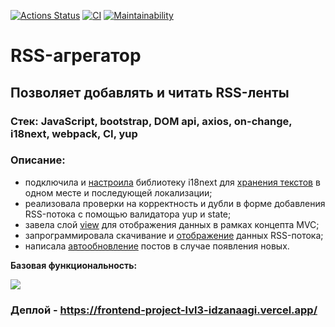 [![Actions Status](https://github.com/Idzanaagi/frontend-project-lvl3/workflows/hexlet-check/badge.svg)](https://github.com/Idzanaagi/frontend-project-lvl3/actions)
[![CI](https://github.com/Idzanaagi/frontend-project-lvl3/workflows/CI/badge.svg)](https://github.com/Idzanaagi/frontend-project-lvl3/actions)
[![Maintainability](https://api.codeclimate.com/v1/badges/652cf42e93a2b00eb99f/maintainability)](https://codeclimate.com/github/Idzanaagi/frontend-project-lvl3/maintainability)

<!-- [Link to website](https://frontend-project-lvl3-eta-swart.vercel.app/) -->

<h1> RSS-агрегатор </h1>
<h2> Позволяет добавлять и читать RSS-ленты </h2>

### Стек: JavaScript, bootstrap, DOM api, axios, on-change, i18next, webpack, CI, yup

<!-- Проект ещё сырой , --> 

### Описание: 
- подключила и [настроила](https://github.com/Idzanaagi/frontend-project-lvl3/blob/7ad5d79b7f79fe9dbda13330e318d21690a866f7/src/main.js#L25) библиотеку i18next для [хранения текстов](https://github.com/Idzanaagi/frontend-project-lvl3/blob/7ad5d79b7f79fe9dbda13330e318d21690a866f7/src/locales/ru.js) в одном месте и последующей локализации;
- реализовала проверки на корректность и дубли в форме добавления RSS-потока с помощью валидатора yup и state;
- завела слой [view](https://github.com/Idzanaagi/frontend-project-lvl3/blob/7ad5d79b7f79fe9dbda13330e318d21690a866f7/src/view.js) для отображения данных в рамках концепта MVC;
- запрограммировала скачивание и [отображение](https://github.com/Idzanaagi/frontend-project-lvl3/blob/7ad5d79b7f79fe9dbda13330e318d21690a866f7/src/parser.js) данных RSS-потока;
- написала [автообновление](https://github.com/Idzanaagi/frontend-project-lvl3/blob/7ad5d79b7f79fe9dbda13330e318d21690a866f7/src/main.js#L48) постов в случае появления новых.

<b> Базовая функциональность: </b>

<img src="https://github.com/Idzanaagi/frontend-project-lvl3/blob/main/src/demo/My%20HTML.gif" />

### Деплой - https://frontend-project-lvl3-idzanaagi.vercel.app/ 
